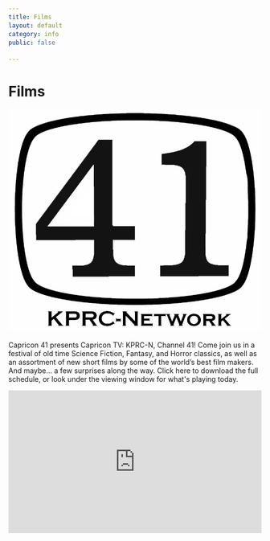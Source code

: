 ```yaml
---
title: Films
layout: default
category: info
public: false

---
```

# Films

![](/assets/images/logo-2.jpg)

Capricon 41 presents Capricon TV: KPRC-N, Channel 41! Come join us in a festival of old time Science Fiction, Fantasy, and Horror classics, as well as an assortment of new short films by some of the world’s best film makers. And maybe… a few surprises along the way. Click here to download the full schedule, or look under the viewing window for what's playing today.

<div style="padding:56.25% 0 0 0;position:relative;"><iframe src="https://vimeo.com/event/654823/embed" frameborder="0" allow="autoplay; fullscreen; picture-in-picture" allowfullscreen style="position:absolute;top:0;left:0;width:100%;height:100%;"></iframe></div>